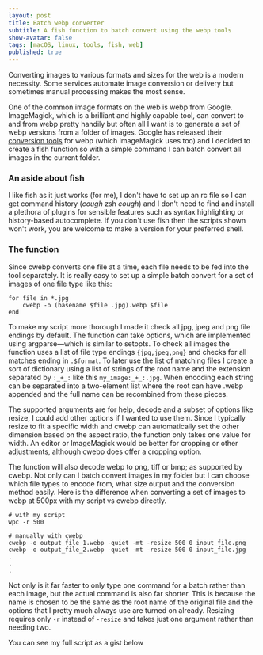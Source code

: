 ```yaml
---
layout: post
title: Batch webp converter
subtitle: A fish function to batch convert using the webp tools
show-avatar: false
tags: [macOS, linux, tools, fish, web]
published: true
---
```


Converting images to various formats and sizes for the web is a modern necessity. Some services automate image conversion or delivery but sometimes manual processing makes the most sense. 

One of the common image formats on the web is webp from Google. ImageMagick, which is a brilliant and highly capable tool, can convert to and from webp pretty handily but often all I want is to generate a set of webp versions from a folder of images. Google has released their [conversion tools][1] for webp (which ImageMagick uses too) and I decided to create a fish function so with a simple command I can batch convert all images in the current folder.

### An aside about fish
I like fish as it just works (for me), I don't have to set up an rc file so I can get command history (*cough* zsh *cough*) and I don't need to find and install a plethora of plugins for sensible features such as syntax highlighting or history-based autocomplete. If you don't use fish then the scripts shown won't work, you are welcome to make a version for your preferred shell.

### The function

Since cwebp converts one file at a time, each file needs to be fed into the tool separately. It is really easy to set up a simple batch convert for a set of images of one file type like this:

``` shell
for file in *.jpg
	cwebp -o (basename $file .jpg).webp $file
end
```

To make my script more thorough I made it check all jpg, jpeg and png file endings by default. The function can take options, which are implemented using argparse—which is similar to setopts. To check all images the function uses a list of file type endings `{jpg,jpeg,png}` and checks for all matches ending in `.$format`. To later use the list of matching files I create a sort of dictionary using a list of strings of the root name and the extension separated by `:_+_:` like this `my_image:_+_:.jpg`. When encoding each string can be separated into a two-element list where the root can have .webp appended and the full name can be recombined from these pieces.

The supported arguments are for help, decode and a subset of options like resize, I could add other options if I wanted to use them. Since I typically resize to fit a specific width and cwebp can automatically set the other dimension based on the aspect ratio, the function only takes one value for width. An editor or ImageMagick would be better for cropping or other adjustments, although cwebp does offer a cropping option.

The function will also decode webp to png, tiff or bmp; as supported by cwebp. Not only can I batch convert images in my folder but I can choose which file types to encode from, what size output and the conversion method easily. Here is the difference when converting a set of images to webp at 500px with my script vs cwebp directly. 

``` console
# with my script
wpc -r 500

# manually with cwebp
cwebp -o output_file_1.webp -quiet -mt -resize 500 0 input_file.png
cwebp -o output_file_2.webp -quiet -mt -resize 500 0 input_file.jpg
.
.
.
```

Not only is it far faster to only type one command for a batch rather than each image, but the actual command is also far shorter. This is because the name is chosen to be the same as the root name of the original file and the options that I pretty much always use are turned on already. Resizing requires only `-r` instead of `-resize` and takes just one argument rather than needing two.

You can see my full script as a gist below

<script src="https://gist.github.com/FraserEmbrey/7ab665cf4fc0268ea3f51dbdaccaf42d.js"></script>

[1]: https://developers.google.com/speed/webp/download
